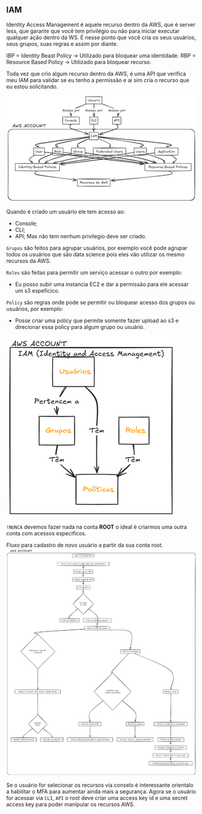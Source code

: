 ## IAM

Identity Access Management é aquele recurso dentro da AWS, que é server less, que garante que você tem privilégio ou não para iniciar executar qualquer ação dentro da WS.
É nesse ponto que você cria os seus usuários, seus grupos, suas regras e assim por diante.

IBP = Identity Beast Policy -> Utilizado para bloquear uma identidade. 
RBP = Resource Based Policy -> Utilizado para bloquear recurso.

Toda vez que crio algum recurso dentro da AWS, é uma API que verifica meu IAM para validar se eu tenho a permissão e ai sim cria o recurso que eu estou solicitando.

![](images/iam.png)

Quando é criado um usuário ele tem acesso ao:
- Console;
- CLI;
- API;
Mas não tem nenhum privilegio deve ser criado.

``Grupos`` são feitos para agrupar usuários, por exemplo você pode agrupar todos os usuários que são data science pois eles vão utilizar os mesmo recursos da AWS.

``Roles`` são feitas para permitir um serviço acessar o outro por exemplo:
- Eu posso subir uma instancia EC2 e dar a permissão para ele acessar um s3 espeficico.

``Policy`` são regras onde pode se permitir ou bloquear acesso dos grupos ou usuários, por exemplo:
- Posse criar uma policy que permite somente fazer upload ao s3 e direcionar essa policy para algum grupo ou usuário.

<img src="images/u-g-r-p-iam.png" style="background-color: white;" />

``!NUNCA`` devemos fazer nada na conta **ROOT** o ideal é criarmos uma outra conta com acessos especificos.

Fluxo para cadastro de novo usuário a partir da sua conta root.
![](images/cadastro-novo-usuario.png)

Se o usuário for selecionar os recursos via conselo é interessante orientalo a habilitar o MFA para aumentar ainda mais a segurança.
Agora se o usuário for acessar via ``CLI``, ``API`` o root deve criar uma access key id e uma secret access key para poder manipular os recursos AWS.